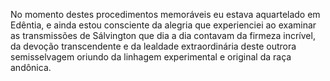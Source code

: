 ﻿No momento destes procedimentos memoráveis eu estava aquartelado em Edêntia, e ainda estou consciente da alegria que experienciei ao examinar as transmissões de Sálvington que dia a dia contavam da firmeza incrível, da devoção transcendente e da lealdade extraordinária deste outrora semisselvagem oriundo da linhagem experimental e original da raça andônica.